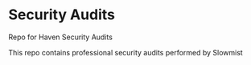 # Security Audits
Repo for Haven Security Audits

This repo contains professional security audits performed by Slowmist
